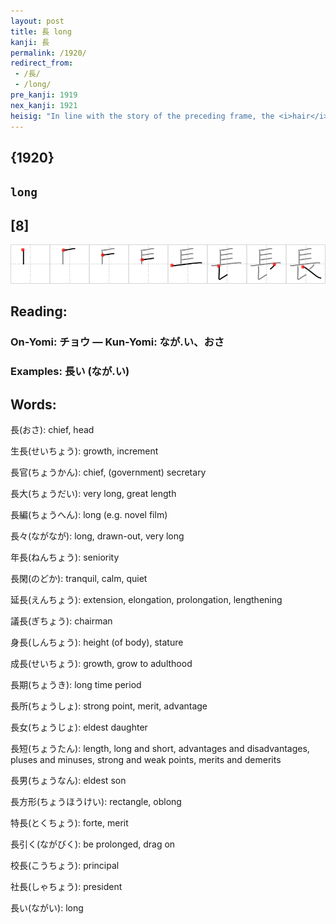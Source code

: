 ```yaml
---
layout: post
title: 長 long
kanji: 長
permalink: /1920/
redirect_from:
 - /長/
 - /long/
pre_kanji: 1919
nex_kanji: 1921
heisig: "In line with the story of the preceding frame, the <i>hair</i> that needs the <i>hairpin</i> is <b>long</b>."
---
```


## {1920}

## `long`

## [8]

<div class="stroke"><img src="../images/E995B7.png" /></div>

## Reading:

### On-Yomi: チョウ &mdash; Kun-Yomi: なが.い、おさ

### Examples: 長い (なが.い)

## Words:

長(おさ): chief, head

生長(せいちょう): growth, increment

長官(ちょうかん): chief, (government) secretary

長大(ちょうだい): very long, great length

長編(ちょうへん): long (e.g. novel film)

長々(ながなが): long, drawn-out, very long

年長(ねんちょう): seniority

長閑(のどか): tranquil, calm, quiet

延長(えんちょう): extension, elongation, prolongation, lengthening

議長(ぎちょう): chairman

身長(しんちょう): height (of body), stature

成長(せいちょう): growth, grow to adulthood

長期(ちょうき): long time period

長所(ちょうしょ): strong point, merit, advantage

長女(ちょうじょ): eldest daughter

長短(ちょうたん): length, long and short, advantages and disadvantages, pluses and minuses, strong and weak points, merits and demerits

長男(ちょうなん): eldest son

長方形(ちょうほうけい): rectangle, oblong

特長(とくちょう): forte, merit

長引く(ながびく): be prolonged, drag on

校長(こうちょう): principal

社長(しゃちょう): president

長い(ながい): long
